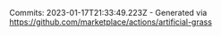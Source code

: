Commits: 2023-01-17T21:33:49.223Z - Generated via https://github.com/marketplace/actions/artificial-grass
<br>
